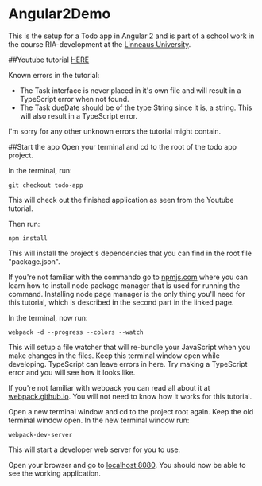 # Angular2Demo

This is the setup for a Todo app in Angular 2 and is part of a school work in the course RIA-development at the [Linneaus University](http://lnu.se/).

##Youtube tutorial
[HERE](https://www.youtube.com/watch?v=vX9ftlkBGVA)

Known errors in the tutorial:

- The Task interface is never placed in it's own file and will result in a TypeScript error when not found.
- The Task dueDate should be of the type String since it is, a string. This will also result in a TypeScript error.

I'm sorry for any other unknown errors the tutorial might contain.

##Start the app
Open your terminal and cd to the root of the todo app project. 

In the terminal, run:

    git checkout todo-app

This will check out the finished application as seen from the Youtube tutorial.

Then run:

    npm install

This will install the project's dependencies that you can find in the root file "package.json". 

If you're not familiar with the commando go to [npmjs.com](https://docs.npmjs.com/getting-started/what-is-npm) where you can learn how to install node package manager that is used for running the command. Installing node page manager is the only thing you'll need for this tutorial, which is described in the second part in the linked page.

In the terminal, now run:

    webpack -d --progress --colors --watch

This will setup a file watcher that will re-bundle your JavaScript when you make changes in the files. Keep this terminal window open while developing. TypeScript can leave errors in here. Try making a TypeScript error and you will see how it looks like.

If you're not familiar with webpack you can read all about it at [webpack.github.io](https://webpack.github.io/). You will not need to know how it works for this tutorial.

Open a new terminal window and cd to the project root again. Keep the old terminal window open. In the new terminal window run:

    webpack-dev-server

This will start a developer web server for you to use.

Open your browser and go to [localhost:8080](localhost:8080). You should now be able to see the working application.
